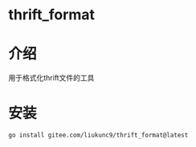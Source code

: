# thrift_format

# 介绍
用于格式化thrift文件的工具

# 安装
```shell
go install gitee.com/liukunc9/thrift_format@latest
```
